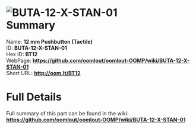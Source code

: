 
![BUTA-12-X-STAN-01](https://github.com/oomlout/oomlout-OOMP/blob/master/parts/BUTA-12-X-STAN-01/BUTA-12-X-STAN-01_420.jpg)   
Summary
=================
  
Name: __12 mm Pushbutton (Tactile)__    
ID: __BUTA-12-X-STAN-01__   
Hex ID: __BT12__   
WebPage: __https://github.com/oomlout/oomlout-OOMP/wiki/BUTA-12-X-STAN-01__   
Short URL: __http://oom.lt/BT12__   

Full Details
==========================
Full summary of this part can be found in the wiki:   
__https://github.com/oomlout/oomlout-OOMP/wiki/BUTA-12-X-STAN-01__    

